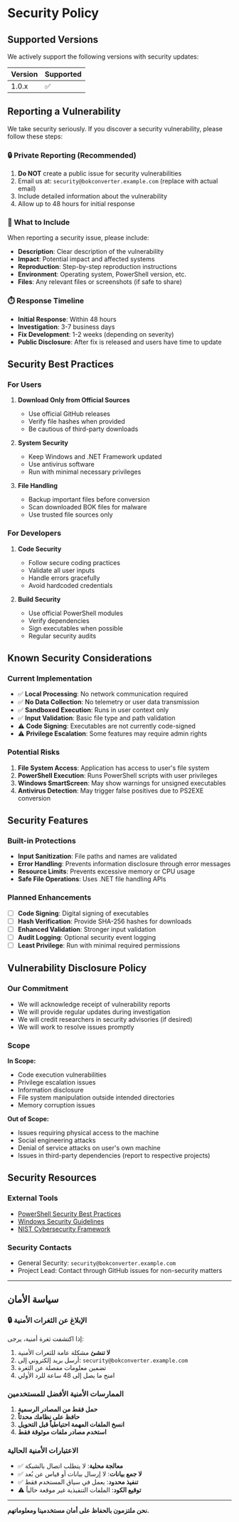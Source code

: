 # Security Policy

## Supported Versions

We actively support the following versions with security updates:

| Version | Supported          |
| ------- | ------------------ |
| 1.0.x   | :white_check_mark: |

## Reporting a Vulnerability

We take security seriously. If you discover a security vulnerability, please follow these steps:

### 🔒 Private Reporting (Recommended)

1. **Do NOT** create a public issue for security vulnerabilities
2. Email us at: `security@bokconverter.example.com` (replace with actual email)
3. Include detailed information about the vulnerability
4. Allow up to 48 hours for initial response

### 📧 What to Include

When reporting a security issue, please include:

- **Description**: Clear description of the vulnerability
- **Impact**: Potential impact and affected systems
- **Reproduction**: Step-by-step reproduction instructions
- **Environment**: Operating system, PowerShell version, etc.
- **Files**: Any relevant files or screenshots (if safe to share)

### ⏱️ Response Timeline

- **Initial Response**: Within 48 hours
- **Investigation**: 3-7 business days
- **Fix Development**: 1-2 weeks (depending on severity)
- **Public Disclosure**: After fix is released and users have time to update

## Security Best Practices

### For Users

1. **Download Only from Official Sources**
   - Use official GitHub releases
   - Verify file hashes when provided
   - Be cautious of third-party downloads

2. **System Security**
   - Keep Windows and .NET Framework updated
   - Use antivirus software
   - Run with minimal necessary privileges

3. **File Handling**
   - Backup important files before conversion
   - Scan downloaded BOK files for malware
   - Use trusted file sources only

### For Developers

1. **Code Security**
   - Follow secure coding practices
   - Validate all user inputs
   - Handle errors gracefully
   - Avoid hardcoded credentials

2. **Build Security**
   - Use official PowerShell modules
   - Verify dependencies
   - Sign executables when possible
   - Regular security audits

## Known Security Considerations

### Current Implementation

- ✅ **Local Processing**: No network communication required
- ✅ **No Data Collection**: No telemetry or user data transmission
- ✅ **Sandboxed Execution**: Runs in user context only
- ✅ **Input Validation**: Basic file type and path validation
- ⚠️ **Code Signing**: Executables are not currently code-signed
- ⚠️ **Privilege Escalation**: Some features may require admin rights

### Potential Risks

1. **File System Access**: Application has access to user's file system
2. **PowerShell Execution**: Runs PowerShell scripts with user privileges
3. **Windows SmartScreen**: May show warnings for unsigned executables
4. **Antivirus Detection**: May trigger false positives due to PS2EXE conversion

## Security Features

### Built-in Protections

- **Input Sanitization**: File paths and names are validated
- **Error Handling**: Prevents information disclosure through error messages
- **Resource Limits**: Prevents excessive memory or CPU usage
- **Safe File Operations**: Uses .NET file handling APIs

### Planned Enhancements

- [ ] **Code Signing**: Digital signing of executables
- [ ] **Hash Verification**: Provide SHA-256 hashes for downloads
- [ ] **Enhanced Validation**: Stronger input validation
- [ ] **Audit Logging**: Optional security event logging
- [ ] **Least Privilege**: Run with minimal required permissions

## Vulnerability Disclosure Policy

### Our Commitment

- We will acknowledge receipt of vulnerability reports
- We will provide regular updates during investigation
- We will credit researchers in security advisories (if desired)
- We will work to resolve issues promptly

### Scope

**In Scope:**
- Code execution vulnerabilities
- Privilege escalation issues
- Information disclosure
- File system manipulation outside intended directories
- Memory corruption issues

**Out of Scope:**
- Issues requiring physical access to the machine
- Social engineering attacks
- Denial of service attacks on user's own machine
- Issues in third-party dependencies (report to respective projects)

## Security Resources

### External Tools
- [PowerShell Security Best Practices](https://docs.microsoft.com/en-us/powershell/scripting/dev-cross-plat/security)
- [Windows Security Guidelines](https://docs.microsoft.com/en-us/windows/security/)
- [NIST Cybersecurity Framework](https://www.nist.gov/cyberframework)

### Security Contacts
- General Security: `security@bokconverter.example.com`
- Project Lead: Contact through GitHub issues for non-security matters

---

## سياسة الأمان

### 🔒 الإبلاغ عن الثغرات الأمنية

إذا اكتشفت ثغرة أمنية، يرجى:

1. **لا تنشئ** مشكلة عامة للثغرات الأمنية
2. أرسل بريد إلكتروني إلى: `security@bokconverter.example.com`
3. تضمين معلومات مفصلة عن الثغرة
4. امنح ما يصل إلى 48 ساعة للرد الأولي

### الممارسات الأمنية الأفضل للمستخدمين

1. **حمل فقط من المصادر الرسمية**
2. **حافظ على نظامك محدثاً**
3. **انسخ الملفات المهمة احتياطياً قبل التحويل**
4. **استخدم مصادر ملفات موثوقة فقط**

### الاعتبارات الأمنية الحالية

- ✅ **معالجة محلية**: لا يتطلب اتصال بالشبكة
- ✅ **لا جمع بيانات**: لا إرسال بيانات أو قياس عن بُعد
- ✅ **تنفيذ محدود**: يعمل في سياق المستخدم فقط
- ⚠️ **توقيع الكود**: الملفات التنفيذية غير موقعة حالياً

---

**نحن ملتزمون بالحفاظ على أمان مستخدمينا ومعلوماتهم.**